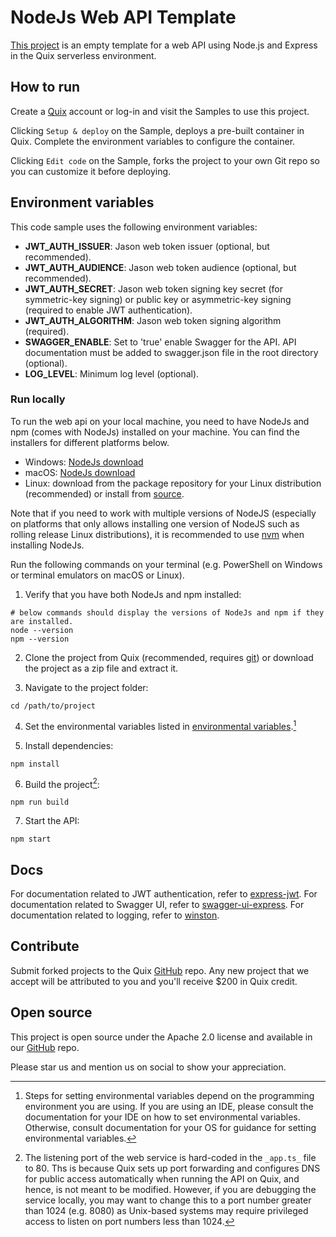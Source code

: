 # NodeJs Web API Template

[This project](https://github.com/quixio/quix-samples/tree/main/nodejs/web-api) is an empty template for a web API using Node.js and Express in the Quix serverless environment.

## How to run

Create a [Quix](https://portal.platform.quix.ai/self-sign-up?xlink=github) account or log-in and visit the Samples to use this project.

Clicking `Setup & deploy` on the Sample, deploys a pre-built container in Quix. Complete the environment variables to configure the container.

Clicking `Edit code` on the Sample, forks the project to your own Git repo so you can customize it before deploying.

## Environment variables

This code sample uses the following environment variables:

- **JWT_AUTH_ISSUER**: Jason web token issuer (optional, but recommended).
- **JWT_AUTH_AUDIENCE**: Jason web token audience (optional, but recommended).
- **JWT_AUTH_SECRET**: Jason web token signing key secret (for symmetric-key signing) or public key or asymmetric-key signing (required to enable JWT authentication).
- **JWT_AUTH_ALGORITHM**: Jason web token signing algorithm (required).
- **SWAGGER_ENABLE**: Set to 'true' enable Swagger for the API. API documentation must be added to swagger.json file in the root directory (optional).
- **LOG_LEVEL**: Minimum log level (optional).
 
### Run locally

To run the web api on your local machine, you need to have NodeJs and npm (comes with NodeJs) installed on your machine. You can find the installers for different platforms below.
 
 - Windows: [NodeJs download](https://nodejs.org/en/download/)
 - macOS: [NodeJs download](https://nodejs.org/en/download/)
 - Linux: download from the package repository for your Linux distribution (recommended) or install from [source](https://nodejs.org/en/download/).

Note that if you need to work with multiple versions of NodeJS (especially on platforms that only allows installing one version of NodeJS such as rolling release Linux distributions), it is recommended to use [nvm](https://github.com/nvm-sh/nvm) when installing NodeJs.

Run the following commands on your terminal (e.g. PowerShell on Windows or terminal emulators on macOS or Linux).

1. Verify that you have both NodeJs and npm installed:

```
# below commands should display the versions of NodeJs and npm if they are installed.
node --version
npm --version
```

2. Clone the project from Quix (recommended, requires [git](https://git-scm.com/)) or download the project as a zip file and extract it.

3. Navigate to the project folder:

```
cd /path/to/project
```

4. Set the environmental variables listed in [environmental variables](#environment-variables).[^1]

5. Install dependencies:

```
npm install
```

6. Build the project[^2]:

```
npm run build
```

7. Start the API:
```
npm start
```

[^1]: Steps for setting environmental variables depend on the programming environment you are using. If you are using an IDE, please consult the documentation for your IDE on how to set environmental variables. Otherwise, consult documentation for your OS for guidance for setting environmental variables.

[^2]: The listening port of the web service is hard-coded in the `_app.ts_` file to 80. Ths is because Quix sets up port forwarding and configures DNS for public access automatically when running the API on Quix, and hence, is not meant to be modified. However, if you are debugging the service locally, you may want to change this to a port number greater than 1024 (e.g. 8080) as Unix-based systems may require privileged access to listen on port numbers less than 1024.

## Docs

For documentation related to JWT authentication, refer to [express-jwt](https://github.com/auth0/express-jwt).
For documentation related to Swagger UI, refer to [swagger-ui-express](https://github.com/scottie1984/swagger-ui-express).
For documentation related to logging, refer to [winston](https://github.com/winstonjs/winston).

## Contribute

Submit forked projects to the Quix [GitHub](https://github.com/quixio/quix-samples) repo. Any new project that we accept will be attributed to you and you'll receive $200 in Quix credit.

## Open source

This project is open source under the Apache 2.0 license and available in our [GitHub](https://github.com/quixio/quix-samples) repo.

Please star us and mention us on social to show your appreciation.

